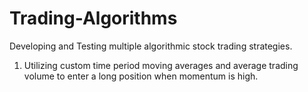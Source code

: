 # Trading-Algorithms
Developing and Testing multiple algorithmic stock trading strategies.

01. Utilizing custom time period moving averages and average trading volume to enter a long position when momentum is high.
